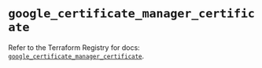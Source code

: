 # `google_certificate_manager_certificate`

Refer to the Terraform Registry for docs: [`google_certificate_manager_certificate`](https://registry.terraform.io/providers/hashicorp/google/5.38.0/docs/resources/certificate_manager_certificate).
